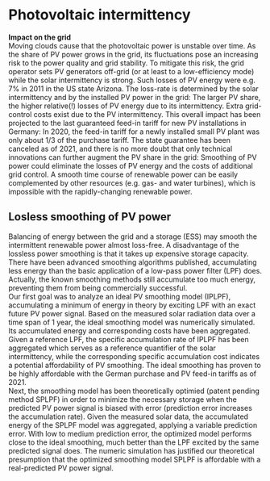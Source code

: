 # Photovoltaic intermittency
**Impact on the grid**  
Moving clouds cause that the photovoltaic power is unstable over time. As the share of PV power grows in the grid, its fluctuations pose an increasing risk to the power quality and grid stability. To mitigate this risk, the grid operator sets PV generators off-grid (or at least to a low-efficiency mode) while the solar intermittency is strong. Such losses of PV energy were e.g. 7% in 2011 in the US state Arizona. The loss-rate is determined by the solar intermittency and by the installed PV power in the grid: The larger PV share, the higher relative(!) losses of PV energy due to its intermittency. Extra grid-control costs exist due to the PV intermittency. This overall impact has been projected to the last guaranteed feed-in tariff for new PV installations in Germany: In 2020, the feed-in tariff for a newly installed small PV plant was only about 1/3 of the purchase tariff. The state guarantee has been canceled as of 2021, and there is no more doubt that only technical innovations can further augment the PV share in the grid: Smoothing of PV power could eliminate the losses of PV energy and the costs of additional grid control. A smooth time course of renewable power can be easily complemented by other resources (e.g. gas- and water turbines), which is impossible with the rapidly-changing renewable power.  

## Losless smoothing of PV power
Balancing of energy between the grid and a storage (ESS) may smooth the intermittent renewable power almost loss-free. A disadvantage of the lossless power smoothing is that it takes up expensive storage capacity. There have been advanced smoothing algorithms published, accumulating less energy than the basic application of a low-pass power filter (LPF) does. Actually, the known smoothing methods still accumulate too much energy, preventing them from being commercially successful.  
Our first goal was to analyze an ideal PV smoothing model (IPLPF), accumulating a minimum of energy in theory by exciting LPF with an exact future PV power signal. Based on the measured solar radiation data over a time span of 1 year, the ideal smoothing model was numerically simulated. Its accumulated energy and corresponding costs have been aggregated. Given a reference LPF, the specific accumulation rate of IPLPF has been aggregated which serves as a reference quantifier of the solar intermittency, while the corresponding specific accumulation cost indicates a potential affordability of PV smoothing. The ideal smoothing has proven to be highly affordable with the German purchase and PV feed-in tariffs as of 2021.  
Next, the smoothing model has been theoretically optimied (patent pending method SPLPF) in order to minimize the necessary storage when the predicted PV power signal is biased with error (prediction error increases the accumulation rate). Given the measured solar data, the accumulated energy of the SPLPF model was aggregated, applying a variable prediction error. With low to medium prediction error, the optimized model performs close to the ideal smoothing, much better than the LPF excited by the same predicted signal does. The numeric simulation has justified our theoretical presumption that the optimized smoothing model SPLPF is affordable with a real-predicted PV power signal.
